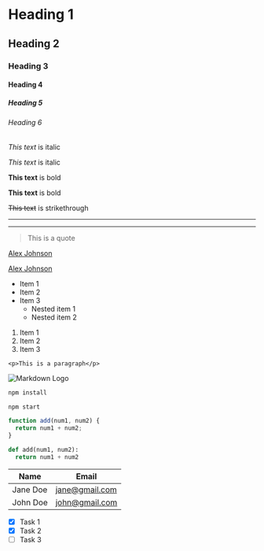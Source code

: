 <!-- Headings -->

# Heading 1

## Heading 2

### Heading 3

#### Heading 4

##### Heading 5

###### Heading 6

<!-- Italics -->

_This text_ is italic

_This text_ is italic

<!-- Strong -->

**This text** is bold

**This text** is bold

<!-- Strikethrough -->

~~This text~~ is strikethrough

<!-- Horizontal Rule -->

---

---

<!-- Blockquote -->

> This is a quote

<!-- Links -->

[Alex Johnson](https://github.com/ajsizzle)

[Alex Johnson](https://github.com/ajsizzle "Alex Johnson's Portfolio")

<!-- UL -->

- Item 1
- Item 2
- Item 3
  - Nested item 1
  - Nested item 2

<!-- OL -->

1. Item 1
2. Item 2
3. Item 3

<!-- Inline Code Block -->

`<p>This is a paragraph</p>`

<!-- Images -->

![Markdown Logo](https://markdown-here.com/img/icon256.png)

<!-- Github Markdown -->

<!-- Code Blocks -->

```bash
npm install

npm start
```

```javascript
function add(num1, num2) {
  return num1 + num2;
}
```

```python
def add(num1, num2):
  return num1 + num2
```

| Name     | Email          |
| -------- | -------------- |
| Jane Doe | jane@gmail.com |
| John Doe | john@gmail.com |

<!-- Task Lists -->

- [x] Task 1
- [x] Task 2
- [ ] Task 3
